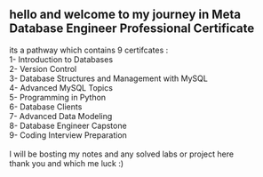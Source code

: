 ## hello and welcome to my journey in Meta Database Engineer Professional Certificate

its a pathway which contains 9 certifcates : <br>
1- Introduction to Databases <br>
2- Version Control <br>
3- Database Structures and Management with MySQL <br>
4- Advanced MySQL Topics <br>
5- Programming in Python <br>
6- Database Clients <br>
7- Advanced Data Modeling <br>
8- Database Engineer Capstone <br>
9- Coding Interview Preparation <br>
<br>
I will be bosting my notes and any solved labs or project here <br>
thank you and which me luck :)

